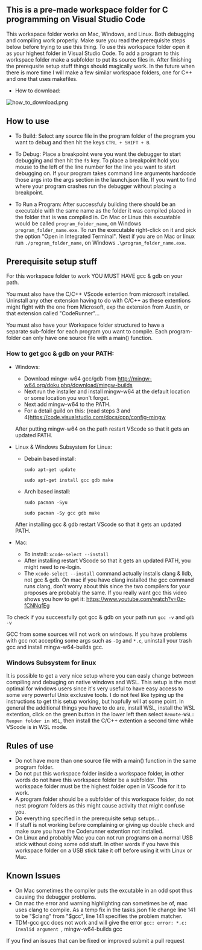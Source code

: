 ## This is a pre-made workspace folder for C programming on Visual Studio Code
This workspace folder works on Mac, Windows, and Linux. Both debugging and compiling work properly. Make sure you read the prerequisite steps below before trying to use this thing. To use this workspace folder open it as your highest folder in Visual Studio Code. To add a program to this workspace folder make a subfolder to put its source files in. After finishing the prerequsite setup stuff things should magically work. In the future when there is more time I will make a few similar workspace folders, one for C++ and one that uses makefiles.

- How to download:

![how_to_download.png](https://cdn.discordapp.com/attachments/750174753372766280/794445866790289428/how_to_download.png)


## How to use

- To Build:
Select any source file in the program folder of the program you want to debug and then hit the keys `CTRL + SHIFT + B`.

- To Debug:
Place a breakpoint were you want the debugger to start debugging and then hit the `f5` key. To place a breakpoint
hold you mouse to the left of the line number for the line you want to start debugging on.
If your program takes command line arguments hardcode those args into the args section in the launch.json file. If you want to find where your program crashes run the debugger without placing a breakpoint.

- To Run a Program:
After successfuly building there should be an executable with the same name as the folder it was compiled placed in the folder that is was compiled in. On Mac or Linux this excuatable would be called `program_folder_name`, on Windows `program_folder_name.exe`. To run the executable right-click on it and pick the option "Open in Integrated Terminal". Next if you are on Mac or linux run `./program_folder_name`, on Windows `.\program_folder_name.exe`.


## Prerequisite setup stuff

 
For this workspace folder to work YOU MUST HAVE gcc & gdb on your path.
	
You must also have the C/C++ VScode extention from microsoft installed.	
Uninstall any other extension having to do with C/C++ as these extentions	
might fight with the one from Microsoft, exp the extension from Austin, or
that extension called "CodeRunner"...	

You must also have your Workspace folder structured to have a	
separate sub-folder for each program you want to compile. Each
program-folder can only have one source file with a main() function.
	
	
### How to get gcc & gdb on your PATH:
 
* Windows:

  * Download mingw-w64 gcc/gdb from http://mingw-w64.org/doku.php/download/mingw-builds
  * Next run the installer and install mingw-w64 at the default location or some location you won't forget.
  * Next add mingw-w64 to the PATH.
  * For a detail guild on this: (read steps 3 and 4)https://code.visualstudio.com/docs/cpp/config-mingw
  
  After putting mingw-w64 on the path restart VScode so that it gets an updated PATH.
	
  
* Linux & Windows Subsystem for Linux:

  * Debain based install:
  
    `sudo apt-get update`
    
    `sudo apt-get install gcc gdb make`

  * Arch based install:
  
    `sudo pacman -Syu`
    
    `sudo pacman -Sy gcc gdb make`

  After installing gcc & gdb restart VScode so that it gets an updated PATH.


* Mac:

  * To install: `xcode-select --install`
  * After installing restart VScode so that it gets an updated PATH, you might need to re-login.
  * The `xcode-select --install` command actually installs clang & lldb, not gcc & gdb.
On mac if you have clang installed the gcc command runs clang, don't worry
about this since the two compilers for your proposes are probably the same.
If you really want gcc this video shows you how to get it: https://www.youtube.com/watch?v=0z-fCNNqfEg


To check if you successfully got gcc & gdb on your path	run `gcc -v` and `gdb -v`

GCC from some sources will not work on windows. If you have problems with gcc not accepting
some args such as `-Og` and `*.c`, uninstall your trash gcc and install mingw-w64-builds gcc. 


### Windows Subsystem for linux
It is possible to get a very nice setup where you can easly change between compiling and debuging on native windows and WSL.
This setup is the most optimal for windows users since it's very useful to have easy access to some very powerful Unix exclusive tools.
I do not feel like typing up the instructions to get this setup working, but hopfully will at some point. In general the additional things you have to do are, install WSL, install the WSL extention, click on the green button in the lower left then select `Remote-WSL: Reopen folder in WSL`, then install the C/C++ extention a second time while VScode is in WSL mode.



## Rules of use
- Do not have more than one source file with a main() function in the same program folder.
- Do not put this workspace folder inside a workspace folder, in other words do not have this workspace folder be a subfolder. This workspace folder must be the highest folder open in VScode for it to work.
- A program folder should be a subfolder of this workspace folder, do not nest program folders as this might cause activity that might confuse you.
- Do everything specified in the prerequisite setup setups...
- If stuff is not working before complaining or giving up double check and make sure you have the Coderunner extention not installed.
- On Linux and probably Mac you can not run programs on a normal USB stick without doing some odd stuff. In other words if you have this workspace folder on a USB stick take it off before using it with Linux or Mac.

## Known Issues
- On Mac sometimes the compiler puts the excutable in an odd spot thus causing the debugger problems.
- On mac the error and warning highlighting can sometimes be of, mac uses clang to compile. As a temp fix in the tasks.json file change line 141 to be "$clang" from "$gcc", line 141 specifies the problem matcher.
- TDM-gcc gcc does not work and will give the error `gcc: error: *.c: Invalid argument `, mingw-w64-builds gcc


If you find an issues that can be fixed or improved submit a pull request
